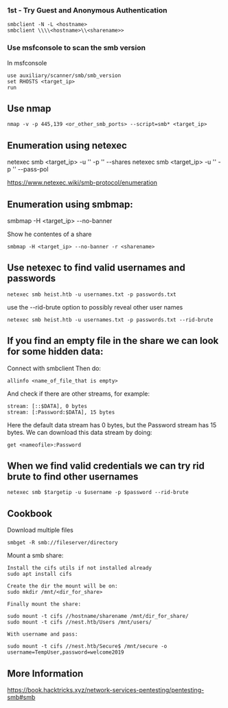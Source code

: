 ### 1st - Try Guest and Anonymous Authentication

	smbclient -N -L <hostname>
	smbclient \\\\<hostname>\\<sharename>>

### Use msfconsole to scan the smb version

In msfconsole

	use auxiliary/scanner/smb/smb_version
	set RHOSTS <target_ip>
	run

## Use nmap

	nmap -v -p 445,139 <or_other_smb_ports> --script=smb* <target_ip>

## Enumeration using netexec

netexec smb <target_ip> -u '' -p '' --shares
netexec smb <target_ip> -u '' -p '' --pass-pol


https://www.netexec.wiki/smb-protocol/enumeration

## Enumeration using smbmap:

smbmap -H <target_ip> --no-banner

Show he contentes of a share

	smbmap -H <target_ip> --no-banner -r <sharename>



## Use netexec to find valid usernames and passwords

	netexec smb heist.htb -u usernames.txt -p passwords.txt

use the --rid-brute option to possibly reveal other user names

	netexec smb heist.htb -u usernames.txt -p passwords.txt --rid-brute

## If you find an empty file in the share we can look for some hidden data:

Connect with smbclient
Then do:

	allinfo <name_of_file_that is empty>

And check if there are other streams, for example:

	stream: [::$DATA], 0 bytes
	stream: [:Password:$DATA], 15 bytes

Here the default data stream has 0 bytes, but the Password stream has 15 bytes.
We can download this data stream by doing:

	get <nameofile>:Password

## When we find valid credentials we can try rid brute to find other usernames

	netexec smb $targetip -u $username -p $password --rid-brute


## Cookbook

Download multiple files

	smbget -R smb://fileserver/directory

Mount a smb share:

	Install the cifs utils if not installed already
	sudo apt install cifs

	Create the dir the mount will be on:
	sudo mkdir /mnt/<dir_for_share>

	Finally mount the share:

	sudo mount -t cifs //hostname/sharename /mnt/dir_for_share/
	sudo mount -t cifs //nest.htb/Users /mnt/users/

	With username and pass:

	sudo mount -t cifs //nest.htb/Secure$ /mnt/secure -o username=TempUser,password=welcome2019

## More Information

https://book.hacktricks.xyz/network-services-pentesting/pentesting-smb#smb